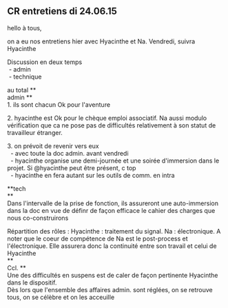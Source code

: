 ## CR entretiens di 24.06.15



hello à tous,  
  
on a eu nos entretiens hier avec Hyacinthe et Na. Vendredi, suivra Hyacinthe  
  
Discussion en deux temps  
 - admin   
 - technique   
  
au total **  
admin **  
1\. ils sont chacun Ok pour l'aventure  
  
2\. hyacinthe est Ok pour le chèque emploi associatif. Na aussi modulo
vérification que ca ne pose pas de difficultés relativement à son statut de
travailleur étranger.  
  
3\. on prévoit de revenir vers eux  
  - avec toute la doc admin. avant vendredi  
  - hyacinthe organise une demi-journée et une soirée d'immersion dans le projet. Si @hyacinthe peut être présent, c top  
  - hyacinthe en fera autant sur les outils de comm. en intra   
  
**tech  
**  
Dans l'intervalle de la prise de fonction, ils assureront une auto-immersion
dans la doc en vue de définr de façon efficace le cahier des charges que nous
co-construirons  
  
Répartition des rôles : Hyacinthe : traitement du signal. Na : électronique. A
noter que le coeur de compétence de Na est le post-process et l'électronique.
Elle assurera donc la continuité entre son travail et celui de Hyacinthe  
**  
Ccl. **  
Une des difficultés en suspens est de caler de façon pertinente Hyacinthe dans le
dispositif.  
Dès lors que l'ensemble des affaires admin. sont réglées, on se retrouve tous,
on se célèbre et on les acceuille



